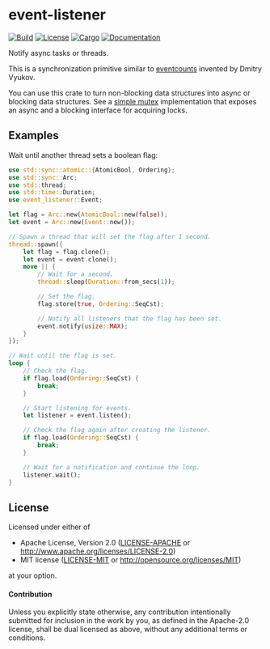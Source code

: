 # event-listener

[![Build](https://github.com/smol-rs/event-listener/workflows/Build%20and%20test/badge.svg)](
https://github.com/smol-rs/event-listener/actions)
[![License](https://img.shields.io/badge/license-MIT%2FApache--2.0-blue.svg)](
https://github.com/smol-rs/event-listener)
[![Cargo](https://img.shields.io/crates/v/event-listener.svg)](
https://crates.io/crates/event-listener)
[![Documentation](https://docs.rs/event-listener/badge.svg)](
https://docs.rs/event-listener)

Notify async tasks or threads.

This is a synchronization primitive similar to [eventcounts] invented by Dmitry Vyukov.

You can use this crate to turn non-blocking data structures into async or blocking data
structures. See a [simple mutex] implementation that exposes an async and a blocking interface
for acquiring locks.

[eventcounts]: http://www.1024cores.net/home/lock-free-algorithms/eventcounts
[simple mutex]: ./examples/mutex.rs

## Examples

Wait until another thread sets a boolean flag:

```rust
use std::sync::atomic::{AtomicBool, Ordering};
use std::sync::Arc;
use std::thread;
use std::time::Duration;
use event_listener::Event;

let flag = Arc::new(AtomicBool::new(false));
let event = Arc::new(Event::new());

// Spawn a thread that will set the flag after 1 second.
thread::spawn({
    let flag = flag.clone();
    let event = event.clone();
    move || {
        // Wait for a second.
        thread::sleep(Duration::from_secs(1));

        // Set the flag.
        flag.store(true, Ordering::SeqCst);

        // Notify all listeners that the flag has been set.
        event.notify(usize::MAX);
    }
});

// Wait until the flag is set.
loop {
    // Check the flag.
    if flag.load(Ordering::SeqCst) {
        break;
    }

    // Start listening for events.
    let listener = event.listen();

    // Check the flag again after creating the listener.
    if flag.load(Ordering::SeqCst) {
        break;
    }

    // Wait for a notification and continue the loop.
    listener.wait();
}
```

## License

Licensed under either of

 * Apache License, Version 2.0 ([LICENSE-APACHE](LICENSE-APACHE) or http://www.apache.org/licenses/LICENSE-2.0)
 * MIT license ([LICENSE-MIT](LICENSE-MIT) or http://opensource.org/licenses/MIT)

at your option.

#### Contribution

Unless you explicitly state otherwise, any contribution intentionally submitted
for inclusion in the work by you, as defined in the Apache-2.0 license, shall be
dual licensed as above, without any additional terms or conditions.
